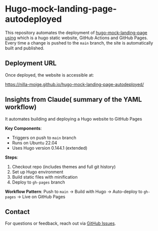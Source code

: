 
# Hugo-mock-landing-page-autodeployed

This repository automates the deployment of [hugo-mock-landing-page using](https://github.com/nilla-moige/hugo-mock-landing-page) which is a hugo static website, GitHub Actions and GitHub Pages. Every time a change is pushed to the `main` branch, the site is automatically built and published.  

## Deployment URL

Once deployed, the website is accessible at:  

<https://nilla-moige.github.io/hugo-mock-landing-page-autodeployed/>

## Insights from Claude( summary of the YAML workflow)

It automates building and deploying a Hugo website to GitHub Pages

**Key Components**:

- Triggers on push to `main` branch
- Runs on Ubuntu 22.04
- Uses Hugo version 0.144.1 (extended)

**Steps**:

1. Checkout repo (includes themes and full git history)
2. Set up Hugo environment
3. Build static files with minification
4. Deploy to `gh-pages` branch

**Workflow Pattern**:
Push to `main` → Build with Hugo → Auto-deploy to `gh-pages` → Live on GitHub Pages

## Contact

For questions or feedback, reach out via [GitHub Issues](https://github.com/nilla-moige/hugo-mock-landing-page-autodeployed/issues).

